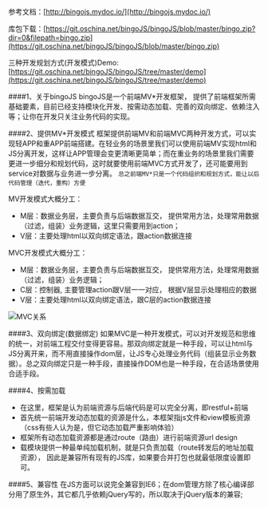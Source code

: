 参考文档：[http://bingojs.mydoc.io/](http://bingojs.mydoc.io/)

库包下载：[https://git.oschina.net/bingoJS/bingoJS/blob/master/bingo.zip?dir=0&filepath=bingo.zip](https://git.oschina.net/bingoJS/bingoJS/blob/master/bingo.zip)

三种开发规划方式(开发模式)Demo:[https://git.oschina.net/bingoJS/bingoJS/tree/master/demo](https://git.oschina.net/bingoJS/bingoJS/tree/master/demo)

####1、关于bingoJS
bingoJS是一个前端MV*开发框架， 提供了前端框架所需基础要素，目前已经支持模块化开发、按需动态加载、完善的双向绑定、依赖注入等；让你在开发只关注业务代码的实现。


####2、提供MV*开发模式
框架提供前端MV和前端MVC两种开发方式，可以实现轻APP和重APP前端搭建。在轻业务的场景里我们可以使用前端MV实现html和JS分离开发，这样让APP管理会变更清晰更简单；而在重业务的场景里我们需要更进一步细分和规划代码，这时就要使用前端MVC方式开发了，还可能要用到service对数据与业务进一步分离。
`总之前端MV*只是一个代码组织和规划方式，能让以后代码管理（迭代，重构）方便`

MV开发模式大概分工：
- M层：数据业务层，主要负责与后端数据互交， 提供常用方法，处理常用数据（过滤，组装）业务逻辑，这里只需要用到action；
- V层：主要处理html以双向绑定语法，跟action数据连接


MVC开发模式大概分工：
- M层：数据业务层，主要负责与后端数据互交， 提供常用方法，处理常用数据（过滤，组装）业务逻辑；
- C层：控制器, 主要管理action跟V层一一对应， 根据V层显示处理相应的数据
- V层：主要处理html以双向绑定语法，跟C层的action数据连接

![MVC关系](https://static.oschina.net/uploads/img/201505/15225353_hp0I.png "MVC关系")

####3、双向绑定(数据绑定)
如果MVC是一种开发模式，可以对开发规范和思维的统一，对前端工程交付变得更容易。那双向绑定就是一种手段，可以让html与JS分离开来，而不用直接操作dom层，让JS专心处理业务代码（组装显示业务数据）。总之双向绑定只是一种手段，直接操作DOM也是一种手段，在合适场景使用合适手段。

####4、按需加载
- 在这里，框架是认为前端资源与后端代码是可以完全分离，即restful+前端
- 首先统一前端开发动态加载的资源是什么，本框架指js文件和view模板资源（css有些人认为是，但它动态加载严重影响体验）
- 框架所有动态加载资源都是通过route（路由）进行前端资源url design
- 载模块提供一种最单纯加载机制，就是只负责加载（route转发后的地址加载资源）， 因此是兼容所有现有的JS库，如果要合并打包也就最低限度设置即可。

####5、兼容性
在JS方面可以说完全兼容到IE6；在dom管理方除了核心编译部分用了原生外，其它都几乎依赖jQuery写的，所以取决于jQuery版本的兼容;